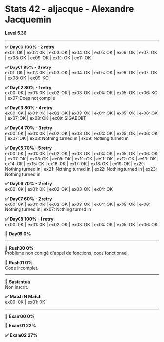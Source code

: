 # Stats 42 - aljacque - Alexandre Jacquemin

**Level 5.36**

----

**✅ Day00 100% - 2 retry**  
ex01: OK | ex02: OK | ex03: OK | ex04: OK | ex05: OK | ex06: OK | ex07: OK | ex08: OK | ex09: OK | ex10: OK | ex11: OK

**✅ Day01 85% - 3 retry**  
ex01: OK | ex02: OK | ex03: OK | ex04: OK | ex05: OK | ex06: OK | ex07: OK | ex08: OK | ex09: KO

**✅ Day02 80% - 1 retry**  
ex00: OK | ex01: OK | ex02: OK | ex03: OK | ex04: OK | ex05: OK | ex06: KO | ex07: Does not compile

**✅ Day03 80% - 4 retry**  
ex00: OK | ex01: OK | ex02: OK | ex03: OK | ex04: OK | ex05: OK | ex06: OK | ex07: OK | ex08: OK | ex09: SIGABORT

**✅ Day04 70% - 3 retry**  
ex00: OK | ex01: OK | ex02: OK | ex03: OK | ex04: OK | ex05: OK | ex06: OK | ex07: OK | ex08: Nothing turned in | ex09: Nothing turned in

**✅ Day05 70% - 5 retry**  
ex00: OK | ex01: OK | ex02: OK | ex03: OK | ex04: OK | ex05: OK | ex06: OK | ex07: OK | ex08: OK | ex09: OK | ex10: OK | ex11: OK | ex12: OK | ex13: OK | ex14: OK | ex15: OK | ex16: OK | ex17: OK | ex18: OK | ex19: OK | ex20: Nothing turned in | ex21: Nothing turned in | ex22: Nothing turned in | ex23: Nothing turned in

**✅ Day06 70% - 2 retry**  
ex00: OK | ex01: OK | ex02: OK | ex03: OK | ex04: OK

**✅ Day07 60% - 2 retry**  
ex00: OK | ex01: OK | ex02: OK | ex03: OK | ex04: OK | ex05: OK | ex06: Nothing turned in | ex07: Nothing turned in

**✅ Day08 100% - 1 retry**  
ex00: OK | ex01: OK | ex02: OK | ex03: OK | ex04: OK | ex05: OK | ex06: OK

**🚫 Day09 0%**  

----

**🚫 Rush00 0%**  
Problème non corrigé d'appel de fonctions, code fonctionnel.

**🚫 Rush01 0%**  
Code incomplet.

----

**🚫 Sastantua**  
Non inscrit.

**✅ Match N Match**  
ex00: OK | ex01: OK

----

**🚫 Exam00 0%**

**🚫 Exam01 22%**

**✅ Exam02 27%**
